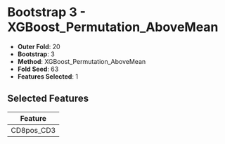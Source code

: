 # Bootstrap 3 - XGBoost_Permutation_AboveMean

- **Outer Fold**: 20
- **Bootstrap**: 3
- **Method**: XGBoost_Permutation_AboveMean
- **Fold Seed**: 63
- **Features Selected**: 1

## Selected Features

| Feature |
|---------|
| CD8pos_CD3 |
